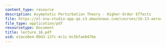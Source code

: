 ```yaml
---
content_type: resource
description: Asymptotic Perturbation Theory - Higher-Order Effects
file: https://ol-ocw-studio-app-qa.s3.amazonaws.com/courses/16-13-aerodynamics-of-viscous-fluids-fall-2003/e1ace8e400d3137c4c1cbc5bfae0476e_lecture_16.pdf
file_type: application/pdf
resourcetype: Document
title: lecture_16.pdf
uid: e1ace8e4-00d3-137c-4c1c-bc5bfae0476e
---
```

